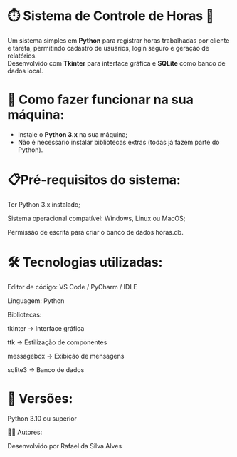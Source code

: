 # ⏱️ Sistema de Controle de Horas 🚀

Um sistema simples em **Python** para registrar horas trabalhadas por cliente e tarefa, permitindo cadastro de usuários, login seguro e geração de relatórios.  
Desenvolvido com **Tkinter** para interface gráfica e **SQLite** como banco de dados local.

# 🔌 Como fazer funcionar na sua máquina:

- Instale o **Python 3.x** na sua máquina;  
- Não é necessário instalar bibliotecas extras (todas já fazem parte do Python).

# 📋Pré-requisitos do sistema:

Ter Python 3.x instalado;

Sistema operacional compatível: Windows, Linux ou MacOS;

Permissão de escrita para criar o banco de dados horas.db.

# 🛠️ Tecnologias utilizadas:

Editor de código: VS Code / PyCharm / IDLE

Linguagem: Python

Bibliotecas:

tkinter → Interface gráfica

ttk → Estilização de componentes

messagebox → Exibição de mensagens

sqlite3 → Banco de dados

# 🔖 Versões:

Python 3.10 ou superior

👨‍💻 Autores:

Desenvolvido por Rafael da Silva Alves 
